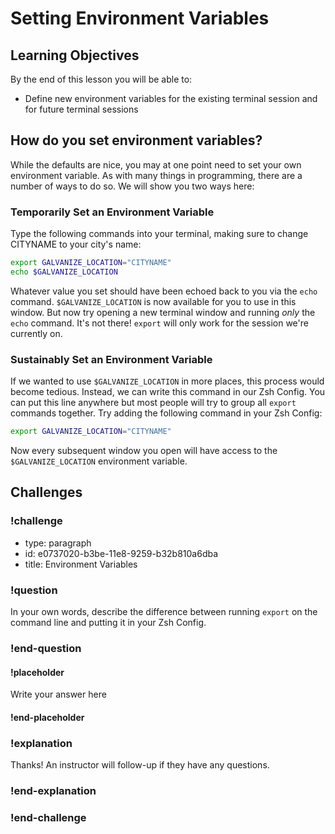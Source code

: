 # Setting Environment Variables

## Learning Objectives

By the end of this lesson you will be able to:

* Define new environment variables for the existing terminal session and for future terminal sessions

## How do you set environment variables?

While the defaults are nice, you may at one point need to set your own environment variable. As with many things in programming, there are a number of ways to do so. We will show you two ways here:

### Temporarily Set an Environment Variable

Type the following commands into your terminal, making sure to change CITYNAME to your city's name:

```bash
export GALVANIZE_LOCATION="CITYNAME"
echo $GALVANIZE_LOCATION
```

Whatever value you set should have been echoed back to you via the `echo` command. `$GALVANIZE_LOCATION` is now available for you to use in this window. But now try opening a new terminal window and running _only_ the `echo` command. It's not there! `export` will only work for the session we're currently on.

### Sustainably Set an Environment Variable

If we wanted to use `$GALVANIZE_LOCATION` in more places, this process would become tedious. Instead, we can write this command in our Zsh Config. You can put this line anywhere but most people will try to group all `export` commands together. Try adding the following command in your Zsh Config:

```bash
export GALVANIZE_LOCATION="CITYNAME"
```

Now every subsequent window you open will have access to the `$GALVANIZE_LOCATION` environment variable.

## Challenges

<!-- Question -->

### !challenge

* type: paragraph
* id: e0737020-b3be-11e8-9259-b32b810a6dba
* title: Environment Variables

### !question

In your own words, describe the difference between running `export` on the command line and putting it in your Zsh Config.

### !end-question

#### !placeholder

Write your answer here

#### !end-placeholder

### !explanation

Thanks! An instructor will follow-up if they have any questions.

### !end-explanation

### !end-challenge
